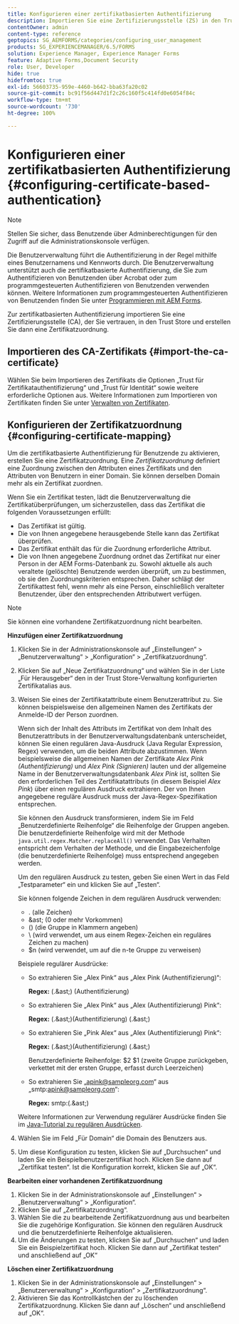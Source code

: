 ```yaml
---
title: Konfigurieren einer zertifikatbasierten Authentifizierung
description: Importieren Sie eine Zertifizierungsstelle (ZS) in den Trust Store und erstellen Sie dann eine Zertifikatzuordnung zur zertifikatbasierten Authentifizierung.
contentOwner: admin
content-type: reference
geptopics: SG_AEMFORMS/categories/configuring_user_management
products: SG_EXPERIENCEMANAGER/6.5/FORMS
solution: Experience Manager, Experience Manager Forms
feature: Adaptive Forms,Document Security
role: User, Developer
hide: true
hidefromtoc: true
exl-id: 56603735-959e-4460-b642-bba63fa20c02
source-git-commit: bc91f56d447d1f2c26c160f5c414fd0e6054f84c
workflow-type: tm+mt
source-wordcount: '730'
ht-degree: 100%

---
```


# Konfigurieren einer zertifikatbasierten Authentifizierung {#configuring-certificate-based-authentication}

>[!NOTE]
> 
> Stellen Sie sicher, dass Benutzende über Adminberechtigungen für den Zugriff auf die Administrationskonsole verfügen.

Die Benutzerverwaltung führt die Authentifizierung in der Regel mithilfe eines Benutzernamens und Kennworts durch. Die Benutzerverwaltung unterstützt auch die zertifikatbasierte Authentifizierung, die Sie zum Authentifizieren von Benutzenden über Acrobat oder zum programmgesteuerten Authentifizieren von Benutzenden verwenden können. Weitere Informationen zum programmgesteuerten Authentifizieren von Benutzenden finden Sie unter [Programmieren mit AEM Forms](https://www.adobe.com/go/learn_aemforms_programming_63_de).

Zur zertifikatbasierten Authentifizierung importieren Sie eine Zertifizierungsstelle (CA), der Sie vertrauen, in den Trust Store und erstellen Sie dann eine Zertifikatzuordnung.

## Importieren des CA-Zertifikats {#import-the-ca-certificate}

Wählen Sie beim Importieren des Zertifikats die Optionen „Trust für Zertifikatauthentifizierung“ und „Trust für Identität“ sowie weitere erforderliche Optionen aus. Weitere Informationen zum Importieren von Zertifikaten finden Sie unter [Verwalten von Zertifikaten](/help/forms/using/admin-help/certificates.md#managing-certificates).

## Konfigurieren der Zertifikatzuordnung {#configuring-certificate-mapping}

Um die zertifikatbasierte Authentifizierung für Benutzende zu aktivieren, erstellen Sie eine Zertifikatzuordnung. Eine *Zertifikatzuordnung* definiert eine Zuordnung zwischen den Attributen eines Zertifikats und den Attributen von Benutzern in einer Domain. Sie können derselben Domain mehr als ein Zertifikat zuordnen.

Wenn Sie ein Zertifikat testen, lädt die Benutzerverwaltung die Zertifikatüberprüfungen, um sicherzustellen, dass das Zertifikat die folgenden Voraussetzungen erfüllt:

* Das Zertifikat ist gültig.
* Die von Ihnen angegebene herausgebende Stelle kann das Zertifikat überprüfen.
* Das Zertifikat enthält das für die Zuordnung erforderliche Attribut.
* Die von Ihnen angegebene Zuordnung ordnet das Zertifikat nur einer Person in der AEM Forms-Datenbank zu. Sowohl aktuelle als auch veraltete (gelöschte) Benutzende werden überprüft, um zu bestimmen, ob sie den Zuordnungskriterien entsprechen. Daher schlägt der Zertifikattest fehl, wenn mehr als eine Person, einschließlich veralteter Benutzender, über den entsprechenden Attributwert verfügen.

>[!NOTE]
>
>Sie können eine vorhandene Zertifikatzuordnung nicht bearbeiten.

**Hinzufügen einer Zertifikatzuordnung**

1. Klicken Sie in der Administrationskonsole auf „Einstellungen“ > „Benutzerverwaltung“ > „Konfiguration“ > „Zertifikatzuordnung“.
1. Klicken Sie auf „Neue Zertifikatzuordnung“ und wählen Sie in der Liste „Für Herausgeber“ den in der Trust Store-Verwaltung konfigurierten Zertifikatalias aus.
1. Weisen Sie eines der Zertifikatattribute einem Benutzerattribut zu. Sie können beispielsweise den allgemeinen Namen des Zertifikats der Anmelde-ID der Person zuordnen.

   Wenn sich der Inhalt des Attributs im Zertifikat von dem Inhalt des Benutzerattributs in der Benutzerverwaltungsdatenbank unterscheidet, können Sie einen regulären Java-Ausdruck (Java Regular Expression, Regex) verwenden, um die beiden Attribute abzustimmen. Wenn beispielsweise die allgemeinen Namen der Zertifikate *Alex Pink (Authentifizierung)* und *Alex Pink (Signieren)* lauten und der allgemeine Name in der Benutzerverwaltungsdatenbank *Alex Pink* ist, sollten Sie den erforderlichen Teil des Zertifikatattributs (in diesem Beispiel *Alex Pink*) über einen regulären Ausdruck extrahieren. Der von Ihnen angegebene reguläre Ausdruck muss der Java-Regex-Spezifikation entsprechen.

   Sie können den Ausdruck transformieren, indem Sie im Feld „Benutzerdefinierte Reihenfolge“ die Reihenfolge der Gruppen angeben. Die benutzerdefinierte Reihenfolge wird mit der Methode `java.util.regex.Matcher.replaceAll()` verwendet. Das Verhalten entspricht dem Verhalten der Methode, und die Eingabezeichenfolge (die benutzerdefinierte Reihenfolge) muss entsprechend angegeben werden.

   Um den regulären Ausdruck zu testen, geben Sie einen Wert in das Feld „Testparameter“ ein und klicken Sie auf „Testen“.

   Sie können folgende Zeichen in dem regulären Ausdruck verwenden:

   * . (alle Zeichen)
   * &amp;ast; (0 oder mehr Vorkommen)
   * () (die Gruppe in Klammern angeben)
   * \ (wird verwendet, um aus einem Regex-Zeichen ein reguläres Zeichen zu machen)
   * $n (wird verwendet, um auf die n-te Gruppe zu verweisen)

   Beispiele regulärer Ausdrücke:

   * So extrahieren Sie „Alex Pink“ aus „Alex Pink (Authentifizierung)“:

     **Regex:** (.&amp;ast;) \(Authentifizierung\)

   * So extrahieren Sie „Alex Pink“ aus „Alex (Authentifizierung) Pink“:

     **Regex:** (.&amp;ast;)\(Authentifizierung\) (.&amp;ast;)

   * So extrahieren Sie „Pink Alex“ aus „Alex (Authentifizierung) Pink“:

     **Regex:** (.&amp;ast;)\(Authentifizierung\) (.&amp;ast;)

     Benutzerdefinierte Reihenfolge: $2 $1 (zweite Gruppe zurückgeben, verkettet mit der ersten Gruppe, erfasst durch Leerzeichen)

   * So extrahieren Sie „apink@sampleorg.com“ aus „smtp:apink@sampleorg.com“:

     **Regex:** smtp:(.&amp;ast;)

   Weitere Informationen zur Verwendung regulärer Ausdrücke finden Sie im [Java-Tutorial zu regulären Ausdrücken](https://java.sun.com/docs/books/tutorial/essential/regex/).

1. Wählen Sie im Feld „Für Domain“ die Domain des Benutzers aus.
1. Um diese Konfiguration zu testen, klicken Sie auf „Durchsuchen“ und laden Sie ein Beispielbenutzerzertifikat hoch. Klicken Sie dann auf „Zertifikat testen“. Ist die Konfiguration korrekt, klicken Sie auf „OK“.

**Bearbeiten einer vorhandenen Zertifikatzuordnung**

1. Klicken Sie in der Administrationskonsole auf „Einstellungen“ > „Benutzerverwaltung“ > „Konfiguration“.
1. Klicken Sie auf „Zertifikatzuordnung“.
1. Wählen Sie die zu bearbeitende Zertifikatzuordnung aus und bearbeiten Sie die zugehörige Konfiguration. Sie können den regulären Ausdruck und die benutzerdefinierte Reihenfolge aktualisieren.
1. Um die Änderungen zu testen, klicken Sie auf „Durchsuchen“ und laden Sie ein Beispielzertifikat hoch. Klicken Sie dann auf „Zertifikat testen“ und anschließend auf „OK“

**Löschen einer Zertifikatzuordnung**

1. Klicken Sie in der Administrationskonsole auf „Einstellungen“ > „Benutzerverwaltung“ > „Konfiguration“ > „Zertifikatzuordnung“.
1. Aktivieren Sie das Kontrollkästchen der zu löschenden Zertifikatzuordnung. Klicken Sie dann auf „Löschen“ und anschließend auf „OK“.
